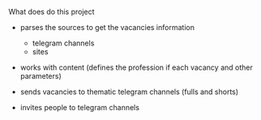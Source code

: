 What does do this project

- parses the sources to get the vacancies information
  - telegram channels
  - sites

- works with content (defines the profession if each vacancy and other parameters)

- sends vacancies to thematic telegram channels (fulls and shorts)

- invites people to telegram channels
